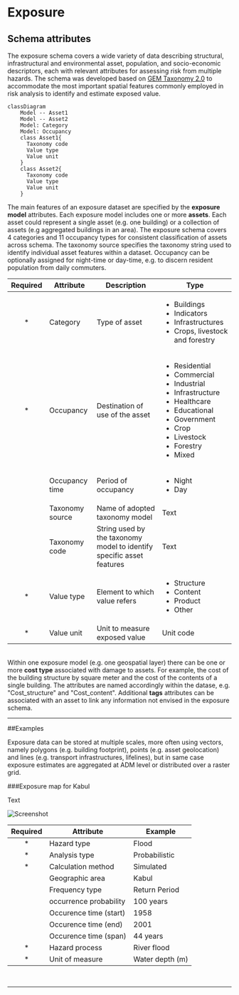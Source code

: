# Exposure
## Schema attributes

The exposure schema covers a wide variety of data describing structural, infrastructural and environmental asset, population, and socio-economic descriptors, each with relevant attributes for assessing risk from multiple hazards. The schema was developed based on [GEM Taxonomy 2.0](https://wiki.openstreetmap.org/wiki/GED4ALL) to accommodate the most important spatial features commonly employed in risk analysis to identify and estimate exposed value. 

```mermaid
classDiagram
    Model -- Asset1
    Model -- Asset2
    Model: Category
    Model: Occupancy
    class Asset1{
      Taxonomy code
      Value type
      Value unit
    }
    class Asset2{
      Taxonomy code
      Value type
      Value unit
    }
```

The main features of an exposure dataset are specified by the **exposure model** attributes.
Each exposure model includes one or more **assets**. Each asset could represent a single asset (e.g. one building) or a collection of assets (e.g aggregated buildings in an area). 
The exposure schema covers 4 categories and 11 occupancy types for consistent classification of assets across schema. The taxonomy source specifies the taxonomy string used to identify individual asset features within a dataset. Occupancy can be optionally assigned for night-time or day-time, e.g. to discern resident population from daily commuters.

|**Required**| **Attribute** | **Description** | **Type** |
|:---:| --- | --- | --- |
|*| Category | Type of asset | <ul><li>Buildings<li>Indicators<li>Infrastructures<li>Crops, livestock and forestry</ul> |
|*| Occupancy | Destination of use of the asset | <ul><li>Residential<li>Commercial<li>Industrial<li>Infrastructure<li>Healthcare<li>Educational<li>Government<li>Crop<li>Livestock<li>Forestry<li>Mixed</ul> |
| | Occupancy time | Period of occupancy | <ul><li>Night<li>Day |
| | Taxonomy source | Name of adopted taxonomy model | Text |
| | Taxonomy code | String used by the taxonomy model to identify specific asset features | Text |
|*| Value type | Element to which value refers | <ul><li>Structure<li>Content<li>Product<li>Other</ul> |
|*| Value unit | Unit to measure exposed value | Unit code |

<br>Within one exposure model (e.g. one geospatial layer) there can be one or more **cost type** associated with damage to assets. For example, the cost of the building structure by square meter and the cost of the contents of a single building. The attributes are named accordingly within the datase, e.g. "Cost_structure" and "Cost_content".
Additional **tags** attributes can be associated with an asset to link any information not envised in the exposure schema.

<hr>

##Examples

Exposure data can be stored at multiple scales, more often using vectors, namely polygons (e.g. building footprint), points (e.g. asset geolocation) and lines (e.g. transport infrastructures, lifelines), but in same case exposure estimates are aggregated at ADM level or distributed over a raster grid.

###Exposure map for Kabul

Text

![Screenshot](img/.jpg)

|**Required**| **Attribute** | **Example** |
|:---:| --- | --- |
|*| Hazard type | Flood |
|*| Analysis type | Probabilistic |
|*| Calculation method | Simulated |
|| Geographic area | Kabul |
|| Frequency type | Return Period |
|| occurrence probability | 100 years |
|| Occurence time (start) | 1958 |
|| Occurence time (end) | 2001 |
|| Occurence time (span) | 44 years |
|*| Hazard process | River flood |
|*| Unit of measure | Water depth (m) |

<br><hr>
